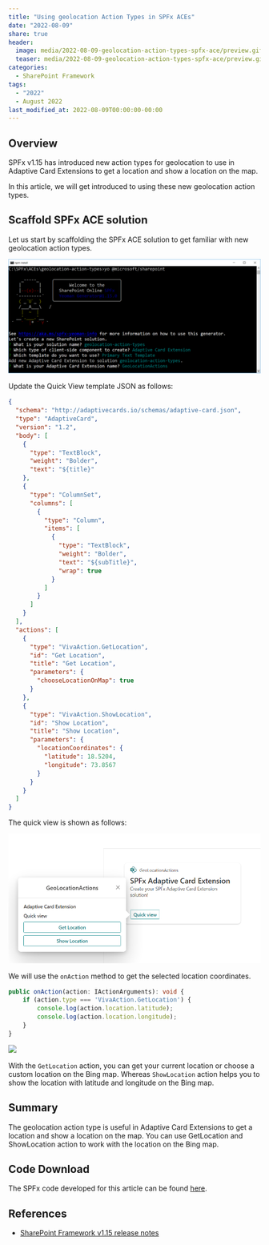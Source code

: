 ```yaml
---
title: "Using geolocation Action Types in SPFx ACEs"
date: "2022-08-09"
share: true
header:
  image: media/2022-08-09-geolocation-action-types-spfx-ace/preview.gif
  teaser: media/2022-08-09-geolocation-action-types-spfx-ace/preview.gif
categories:
  - SharePoint Framework
tags:
  - "2022"
  - August 2022
last_modified_at: 2022-08-09T00:00:00-00:00
---
```


## Overview

SPFx v1.15 has introduced new action types for geolocation to use in Adaptive Card Extensions to get a location and show a location on the map.

In this article, we will get introduced to using these new geolocation action types.

## Scaffold SPFx ACE solution

Let us start by scaffolding the SPFx ACE solution to get familiar with new geolocation action types.

![](/media/2022-08-09-geolocation-action-types-spfx-ace/01.png)

Update the Quick View template JSON as follows:

```json
{
  "schema": "http://adaptivecards.io/schemas/adaptive-card.json",
  "type": "AdaptiveCard",
  "version": "1.2",
  "body": [
    {
      "type": "TextBlock",
      "weight": "Bolder",
      "text": "${title}"
    },
    {
      "type": "ColumnSet",
      "columns": [
        {
          "type": "Column",
          "items": [
            {
              "type": "TextBlock",
              "weight": "Bolder",
              "text": "${subTitle}",
              "wrap": true
            }
          ]
        }
      ]
    }
  ],
  "actions": [
    {
      "type": "VivaAction.GetLocation",
      "id": "Get Location",
      "title": "Get Location",
      "parameters": {
        "chooseLocationOnMap": true
      }
    },
    {
      "type": "VivaAction.ShowLocation",
      "id": "Show Location",
      "title": "Show Location",
      "parameters": {
        "locationCoordinates": {
          "latitude": 18.5204,
          "longitude": 73.8567
        }
      }
    }
  ]
}
```

The quick view is shown as follows:

![](/media/2022-08-09-geolocation-action-types-spfx-ace/02.png)

We will use the `onAction` method to get the selected location coordinates.

```typescript
public onAction(action: IActionArguments): void {
    if (action.type === 'VivaAction.GetLocation') {
        console.log(action.location.latitude);
        console.log(action.location.longitude);
    }
}
```

![](/media/2022-08-09-geolocation-action-types-spfx-ace/preview.gif)

With the `GetLocation` action, you can get your current location or choose a custom location on the Bing map. Whereas `ShowLocation` action helps you to show the location with latitude and longitude on the Bing map.

## Summary

The geolocation action type is useful in Adaptive Card Extensions to get a location and show a location on the map. You can use GetLocation and ShowLocation action to work with the location on the Bing map.

## Code Download

The SPFx code developed for this article can be found [here](https://github.com/nanddeepn/code-samples/tree/master/SPFx/ACEs/geolocation-action-types).

## References

- [SharePoint Framework v1.15 release notes](https://docs.microsoft.com/en-us/sharepoint/dev/spfx/release-1.15?WT.mc_id=M365-MVP-5003693)
